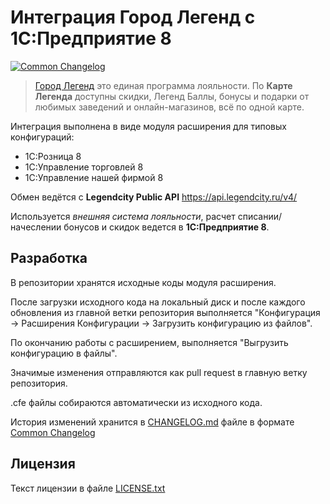 # Интеграция Город Легенд с 1С:Предприятие 8
[![Common Changelog](https://common-changelog.org/badge.svg)](https://common-changelog.org)

> [Город Легенд](https://legendcity.ru) это единая программа лояльности. По **Карте Легенда** доступны скидки, Легенд Баллы, бонусы и подарки от любимых заведений и онлайн-магазинов, всё по одной карте.


Интеграция выполнена в виде модуля расширения для типовых конфигураций:
* 1С:Розница 8
* 1С:Управление торговлей 8
* 1С:Управление нашей фирмой 8


Обмен ведётся с **Legendcity Public API** https://api.legendcity.ru/v4/

Используется *внешняя система лояльности*, расчет списании/начеслении бонусов и скидок ведется в **1С:Предприятие 8**.


## Разработка

В репозитории хранятся исходные коды модуля расширения. 

После загрузки исходного кода на локальный диск и после каждого обновления из главной ветки репозитория выполняется "Конфигурация -> Расширения Конфигурации -> Загрузить конфигурацию из файлов".

По окончанию работы с расширением, выполняется "Выгрузить конфигурацию в файлы".

Значимые изменения отправляются как pull request в главную ветку репозитория.

.cfe файлы собираются автоматически из исходного кода.

История изменений хранится в [CHANGELOG.md](CHANGELOG.md) файле в формате [Common Changelog](https://common-changelog.org)

## Лицензия

Текст лицензии в файле [LICENSE.txt](LICENSE.txt)
